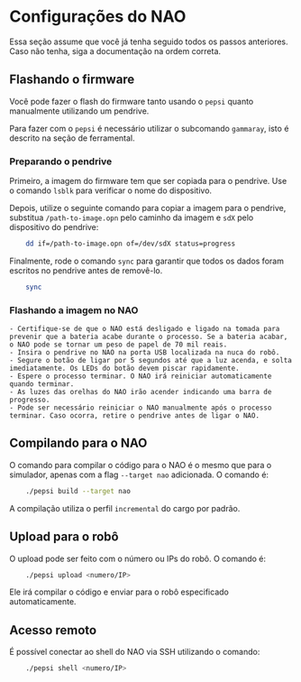 # Configurações do NAO
Essa seção assume que você já tenha seguido todos os passos anteriores. Caso não tenha, siga a documentação na ordem correta.

## Flashando o firmware
Você pode fazer o flash do firmware tanto usando o `pepsi` quanto manualmente utilizando um pendrive.

Para fazer com o `pepsi` é necessário utilizar o subcomando `gammaray`, isto é descrito na seção de ferramental. 

### Preparando o pendrive
Primeiro, a imagem do firmware tem que ser copiada para o pendrive. Use o comando `lsblk` para verificar o nome do dispositivo.

Depois, utilize o seguinte comando para copiar a imagem para o pendrive, substitua `/path-to-image.opn` pelo caminho da imagem e `sdX` pelo dispositivo do pendrive:
```bash
    dd if=/path-to-image.opn of=/dev/sdX status=progress
```

Finalmente, rode o comando `sync` para garantir que todos os dados foram escritos no pendrive antes de removê-lo.
```bash
    sync
```

### Flashando a imagem no NAO
    - Certifique-se de que o NAO está desligado e ligado na tomada para prevenir que a bateria acabe durante o processo. Se a bateria acabar, o NAO pode se tornar um peso de papel de 70 mil reais.
    - Insira o pendrive no NAO na porta USB localizada na nuca do robô.
    - Segure o botão de ligar por 5 segundos até que a luz acenda, e solta imediatamente. Os LEDs do botão devem piscar rapidamente.
    - Espere o processo terminar. O NAO irá reiniciar automaticamente quando terminar.
    - As luzes das orelhas do NAO irão acender indicando uma barra de progresso.
    - Pode ser necessário reiniciar o NAO manualmente após o processo terminar. Caso ocorra, retire o pendrive antes de ligar o NAO.

## Compilando para o NAO
O comando para compilar o código para o NAO é o mesmo que para o simulador, apenas com a flag `--target nao` adicionada. O comando é:
```bash
    ./pepsi build --target nao
```
A compilação utiliza o perfil `incremental` do cargo por padrão.

## Upload para o robô
O upload pode ser feito com o número ou IPs do robô. O comando é:
```bash
    ./pepsi upload <numero/IP>
```
Ele irá compilar o código e enviar para o robô especificado automaticamente.

## Acesso remoto
É possível conectar ao shell do NAO via SSH utilizando o comando:
```bash
    ./pepsi shell <numero/IP>
```